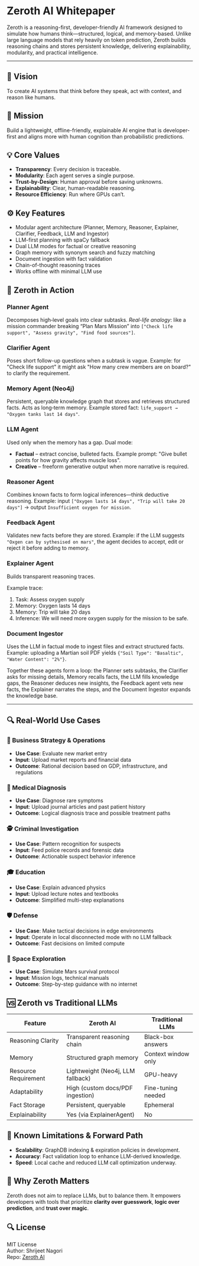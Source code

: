 # Zeroth AI Whitepaper

Zeroth is a reasoning-first, developer-friendly AI framework designed to simulate how humans think—structured, logical, and memory-based. Unlike large language models that rely heavily on token prediction, Zeroth builds reasoning chains and stores persistent knowledge, delivering explainability, modularity, and practical intelligence.

---

## 🚀 Vision

To create AI systems that think before they speak, act with context, and reason like humans.

## 🎯 Mission

Build a lightweight, offline-friendly, explainable AI engine that is developer-first and aligns more with human cognition than probabilistic predictions.

## 💡 Core Values

- **Transparency**: Every decision is traceable.
- **Modularity**: Each agent serves a single purpose.
- **Trust-by-Design**: Human approval before saving unknowns.
- **Explainability**: Clear, human-readable reasoning.
- **Resource Efficiency**: Run where GPUs can’t.
## ⚙️ Key Features
- Modular agent architecture (Planner, Memory, Reasoner, Explainer, Clarifier, Feedback, LLM and Ingestor)
- LLM-first planning with spaCy fallback
- Dual LLM modes for factual or creative reasoning
- Graph memory with synonym search and fuzzy matching
- Document ingestion with fact validation
- Chain-of-thought reasoning traces
- Works offline with minimal LLM use

## 🧠 Zeroth in Action

### Planner Agent
Decomposes high‑level goals into clear subtasks.
*Real-life analogy*: like a mission commander breaking “Plan Mars Mission” into
`["Check life support", "Assess gravity", "Find food sources"]`.

### Clarifier Agent
Poses short follow-up questions when a subtask is vague.
Example: for "Check life support" it might ask "How many crew members are on board?" to clarify the requirement.

### Memory Agent (Neo4j)
Persistent, queryable knowledge graph that stores and retrieves structured
facts. Acts as long‑term memory.
Example stored fact: `life_support → "Oxygen tanks last 14 days"`.

### LLM Agent
Used only when the memory has a gap.
Dual mode:
- **Factual** – extract concise, bulleted facts. Example prompt: "Give bullet
  points for how gravity affects muscle loss".
- **Creative** – freeform generative output when more narrative is required.

### Reasoner Agent
Combines known facts to form logical inferences—think deductive reasoning.
Example: input `["Oxygen lasts 14 days", "Trip will take 20 days"]` → output
`Insufficient oxygen for mission`.

### Feedback Agent
Validates new facts before they are stored. Example: if the LLM suggests
`"Oxgen can by sythesised on mars"`, the agent decides to accept, edit or reject it before
adding to memory.

### Explainer Agent
Builds transparent reasoning traces.

Example trace:
1. Task: Assess oxygen supply
2. Memory: Oxygen lasts 14 days
3. Memory: Trip will take 20 days
4. Inference: We will need more oxygen supply for the mission to be safe.

### Document Ingestor
Uses the LLM in factual mode to ingest files and extract structured facts.
Example: uploading a Martian soil PDF yields
`{"Soil Type": "Basaltic", "Water Content": "2%"}`.

Together these agents form a loop: the Planner sets subtasks, the Clarifier
asks for missing details, Memory recalls facts, the LLM fills knowledge gaps,
the Reasoner deduces new insights, the Feedback agent vets new facts, the
Explainer narrates the steps, and the Document Ingestor expands the knowledge
base.

---

## 🔍 Real-World Use Cases

### 🧠 Business Strategy & Operations
- **Use Case**: Evaluate new market entry
- **Input**: Upload market reports and financial data
- **Outcome**: Rational decision based on GDP, infrastructure, and regulations

### 🏥 Medical Diagnosis
- **Use Case**: Diagnose rare symptoms
- **Input**: Upload journal articles and past patient history
- **Outcome**: Logical diagnosis trace and possible treatment paths

### 🕵️ Criminal Investigation
- **Use Case**: Pattern recognition for suspects
- **Input**: Feed police records and forensic data
- **Outcome**: Actionable suspect behavior inference

### 🎓 Education
- **Use Case**: Explain advanced physics
- **Input**: Upload lecture notes and textbooks
- **Outcome**: Simplified multi-step explanations

### 🛡️ Defense
- **Use Case**: Make tactical decisions in edge environments
- **Input**: Operate in local disconnected mode with no LLM fallback
- **Outcome**: Fast decisions on limited compute

### 🚀 Space Exploration
- **Use Case**: Simulate Mars survival protocol
- **Input**: Mission logs, technical manuals
- **Outcome**: Step-by-step guidance with no internet

## 🆚 Zeroth vs Traditional LLMs

| Feature               | Zeroth AI                         | Traditional LLMs              |
|-----------------------|-----------------------------------|-------------------------------|
| Reasoning Clarity     | Transparent reasoning chain       | Black-box answers             |
| Memory                | Structured graph memory           | Context window only           |
| Resource Requirement  | Lightweight (Neo4j, LLM fallback) | GPU-heavy                     |
| Adaptability          | High (custom docs/PDF ingestion)  | Fine-tuning needed            |
| Fact Storage          | Persistent, queryable             | Ephemeral                     |
| Explainability        | Yes (via ExplainerAgent)          | No                            |

## 🚧 Known Limitations & Forward Path

- **Scalability**: GraphDB indexing & expiration policies in development.
- **Accuracy**: Fact validation loop to enhance LLM-derived knowledge.
- **Speed**: Local cache and reduced LLM call optimization underway.

## 🌟 Why Zeroth Matters

Zeroth does not aim to replace LLMs, but to balance them. It empowers developers with tools that prioritize **clarity over guesswork**, **logic over prediction**, and **trust over magic**.

## 🔍 License

MIT License  
Author: Shrijeet Nagori  
Repo: [Zeroth AI](https://github.com/snagori28/zeroth-ai-framework)
